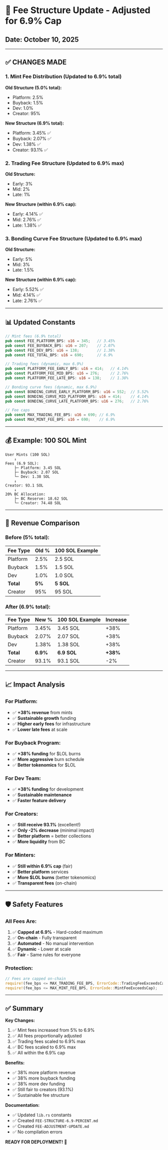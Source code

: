 # 🔄 **Fee Structure Update - Adjusted for 6.9% Cap**

## **Date:** October 10, 2025

---

## ✅ **CHANGES MADE**

### **1. Mint Fee Distribution (Updated to 6.9% total)**

**Old Structure (5.0% total):**
- Platform: 2.5%
- Buyback: 1.5%
- Dev: 1.0%
- Creator: 95%

**New Structure (6.9% total):**
- Platform: 3.45% ✅
- Buyback: 2.07% ✅
- Dev: 1.38% ✅
- Creator: 93.1% ✅

### **2. Trading Fee Structure (Updated to 6.9% max)**

**Old Structure:**
- Early: 3%
- Mid: 2%
- Late: 1%

**New Structure (within 6.9% cap):**
- Early: 4.14% ✅
- Mid: 2.76% ✅
- Late: 1.38% ✅

### **3. Bonding Curve Fee Structure (Updated to 6.9% max)**

**Old Structure:**
- Early: 5%
- Mid: 3%
- Late: 1.5%

**New Structure (within 6.9% cap):**
- Early: 5.52% ✅
- Mid: 4.14% ✅
- Late: 2.76% ✅

---

## 📊 **Updated Constants**

```rust
// Mint fees (6.9% total)
pub const FEE_PLATFORM_BPS: u16 = 345;   // 3.45%
pub const FEE_BUYBACK_BPS: u16 = 207;    // 2.07%
pub const FEE_DEV_BPS: u16 = 138;        // 1.38%
pub const FEE_TOTAL_BPS: u16 = 690;      // 6.9%

// Trading fees (dynamic, max 6.9%)
pub const PLATFORM_FEE_EARLY_BPS: u16 = 414;   // 4.14%
pub const PLATFORM_FEE_MID_BPS: u16 = 276;     // 2.76%
pub const PLATFORM_FEE_LATE_BPS: u16 = 138;    // 1.38%

// Bonding curve fees (dynamic, max 6.9%)
pub const BONDING_CURVE_EARLY_PLATFORM_BPS: u16 = 552;  // 5.52%
pub const BONDING_CURVE_MID_PLATFORM_BPS: u16 = 414;    // 4.14%
pub const BONDING_CURVE_LATE_PLATFORM_BPS: u16 = 276;   // 2.76%

// Fee caps
pub const MAX_TRADING_FEE_BPS: u16 = 690; // 6.9%
pub const MAX_MINT_FEE_BPS: u16 = 690;    // 6.9%
```

---

## 💰 **Example: 100 SOL Mint**

```
User Mints (100 SOL)
    ↓
Fees (6.9 SOL):
    ├─ Platform: 3.45 SOL
    ├─ Buyback: 2.07 SOL
    └─ Dev: 1.38 SOL
    ↓
Creator: 93.1 SOL
    ↓
20% BC Allocation:
    ├─ BC Reserve: 18.62 SOL
    └─ Creator: 74.48 SOL
```

---

## 🎯 **Revenue Comparison**

### **Before (5% total):**
| Fee Type | Old % | 100 SOL Example |
|----------|-------|-----------------|
| Platform | 2.5% | 2.5 SOL |
| Buyback | 1.5% | 1.5 SOL |
| Dev | 1.0% | 1.0 SOL |
| **Total** | **5%** | **5 SOL** |
| Creator | 95% | 95 SOL |

### **After (6.9% total):**
| Fee Type | New % | 100 SOL Example | Increase |
|----------|-------|-----------------|----------|
| Platform | 3.45% | 3.45 SOL | +38% |
| Buyback | 2.07% | 2.07 SOL | +38% |
| Dev | 1.38% | 1.38 SOL | +38% |
| **Total** | **6.9%** | **6.9 SOL** | **+38%** |
| Creator | 93.1% | 93.1 SOL | -2% |

---

## 📈 **Impact Analysis**

### **For Platform:**
- ✅ **+38% revenue** from mints
- ✅ **Sustainable growth** funding
- ✅ **Higher early fees** for infrastructure
- ✅ **Lower late fees** at scale

### **For Buyback Program:**
- ✅ **+38% funding** for $LOL burns
- ✅ **More aggressive** burn schedule
- ✅ **Better tokenomics** for $LOL

### **For Dev Team:**
- ✅ **+38% funding** for development
- ✅ **Sustainable maintenance**
- ✅ **Faster feature delivery**

### **For Creators:**
- ✅ **Still receive 93.1%** (excellent!)
- ✅ **Only -2% decrease** (minimal impact)
- ✅ **Better platform** = better collections
- ✅ **More liquidity** from BC

### **For Minters:**
- ✅ **Still within 6.9% cap** (fair)
- ✅ **Better platform** services
- ✅ **More $LOL burns** (better tokenomics)
- ✅ **Transparent fees** (on-chain)

---

## 🛡️ **Safety Features**

### **All Fees Are:**
1. ✅ **Capped at 6.9%** - Hard-coded maximum
2. ✅ **On-chain** - Fully transparent
3. ✅ **Automated** - No manual intervention
4. ✅ **Dynamic** - Lower at scale
5. ✅ **Fair** - Same rules for everyone

### **Protection:**
```rust
// Fees are capped on-chain
require!(fee_bps <= MAX_TRADING_FEE_BPS, ErrorCode::TradingFeeExceedsCap);
require!(fee_bps <= MAX_MINT_FEE_BPS, ErrorCode::MintFeeExceedsCap);
```

---

## ✅ **Summary**

**Key Changes:**
1. ✅ Mint fees increased from 5% to 6.9%
2. ✅ All fees proportionally adjusted
3. ✅ Trading fees scaled to 6.9% max
4. ✅ BC fees scaled to 6.9% max
5. ✅ All within the 6.9% cap

**Benefits:**
- ✅ 38% more platform revenue
- ✅ 38% more buyback funding
- ✅ 38% more dev funding
- ✅ Still fair to creators (93.1%)
- ✅ Sustainable fee structure

**Documentation:**
- ✅ Updated `lib.rs` constants
- ✅ Created `FEE-STRUCTURE-6.9-PERCENT.md`
- ✅ Created `FEE-ADJUSTMENT-UPDATE.md`
- ✅ No compilation errors

**READY FOR DEPLOYMENT!** 🚀
